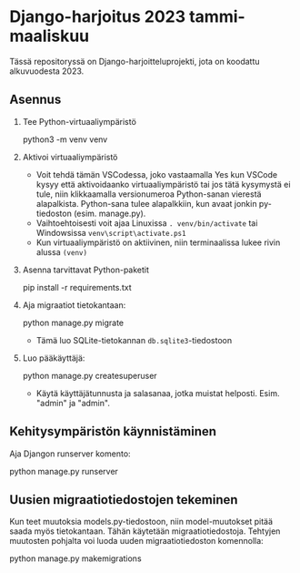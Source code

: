 # Django-harjoitus 2023 tammi-maaliskuu

Tässä repositoryssä on Django-harjoitteluprojekti, jota on koodattu
alkuvuodesta 2023.

## Asennus

1. Tee Python-virtuaaliympäristö

   python3 -m venv venv

2. Aktivoi virtuaaliympäristö
   - Voit tehdä tämän VSCodessa, joko vastaamalla Yes kun VSCode kysyy
     että aktivoidaanko virtuaaliympäristö tai jos tätä kysymystä ei
     tule, niin klikkaamalla versionumeroa Python-sanan vierestä
     alapalkista. Python-sana tulee alapalkkiin, kun avaat jonkin
     py-tiedoston (esim. manage.py).
   - Vaihtoehtoisesti voit ajaa Linuxissa `. venv/bin/activate` tai
     Windowsissa `venv\script\activate.ps1`
   - Kun virtuaaliympäristö on aktiivinen, niin terminaalissa lukee
     rivin alussa `(venv)`
3. Asenna tarvittavat Python-paketit

   pip install -r requirements.txt

4. Aja migraatiot tietokantaan:

   python manage.py migrate

   - Tämä luo SQLite-tietokannan `db.sqlite3`-tiedostoon
5. Luo pääkäyttäjä:

   python manage.py createsuperuser
  
   - Käytä käyttäjätunnusta ja salasanaa, jotka muistat helposti.
     Esim. "admin" ja "admin".

## Kehitysympäristön käynnistäminen

Aja Djangon runserver komento:

python manage.py runserver


## Uusien migraatiotiedostojen tekeminen

Kun teet muutoksia models.py-tiedostoon, niin model-muutokset pitää
saada myös tietokantaan.  Tähän käytetään migraatiotiedostoja. Tehtyjen
muutosten pohjalta voi luoda uuden migraatiotiedoston komennolla:

python manage.py makemigrations
